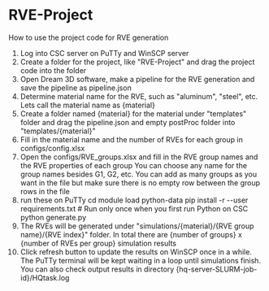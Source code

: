# RVE-Project

How to use the project code for RVE generation 
1. Log into CSC server on PuTTy and WinSCP server
2. Create a folder for the project, like "RVE-Project" and drag the project code into the folder
3. Open Dream 3D software, make a pipeline for the RVE generation and save the pipeline as pipeline.json
4. Determine material name for the RVE, such as "aluminum", "steel", etc. Lets call the material name as {material}
4. Create a folder named {material} for the material under "templates" folder and drag the pipeline.json and empty postProc folder into "templates/{material}"
5. Fill in the material name and the number of RVEs for each group in configs/config.xlsx
6. Open the configs/RVE_groups.xlsx and fill in the RVE group names and the RVE properties of each group
   You can choose any name for the group names besides G1, G2, etc. 
   You can add as many groups as you want in the file but make sure there is no empty row between the group rows in the file
7. run these on PuTTy
   cd <path to RVE-Project>
   module load python-data
   pip install -r --user requirements.txt # Run only once when you first run Python on CSC
   python generate.py
8. The RVEs will be generated under "simulations/{material}/{RVE group name}/{RVE index}" folder.
   In total there are {number of groups} x {number of RVEs per group} simulation results
9. Click refresh button to update the results on WinSCP once in a while. 
   The PuTTy terminal will be kept waiting in a loop until simulations finish. 
   You can also check output results in directory {hq-server-SLURM-job-id}/HQtask.log
